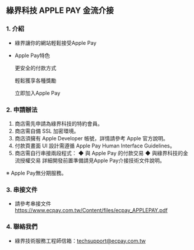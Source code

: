 ## 綠界科技 APPLE PAY 金流介接 

### 1. 介紹

* 綠界讓你的網站輕鬆接受Apple Pay

* Apple Pay特色
  
  更安全的付款方式
  
  輕鬆獲享各種獎勵
                        
  立即加入Apple Pay


### 2. 申請辦法

1. 商店需先申請為綠界科技的特約會員。
2. 商店需自備 SSL 加密環境。
3. 商店須擁有 Apple Developer 帳號，詳情請參考 Apple 官方說明。
4. 付款頁畫面 UI 設計需遵循 Apple Pay Human Interface Guidelines。
5. 商店需自行串接兩段程式：
    ◆ 與 Apple Pay 的付款交易
    ◆ 與綠界科技的金流授權交易
    詳細開發前置準備請見Apple Pay介接技術文件說明。

※ Apple Pay無分期服務。

### 3. 串接文件

* 請參考串接文件 https://www.ecpay.com.tw/Content/files/ecpay_APPLEPAY.pdf

### 4. 聯絡我們

* 綠界技術服務工程師信箱：techsupport@ecpay.com.tw


